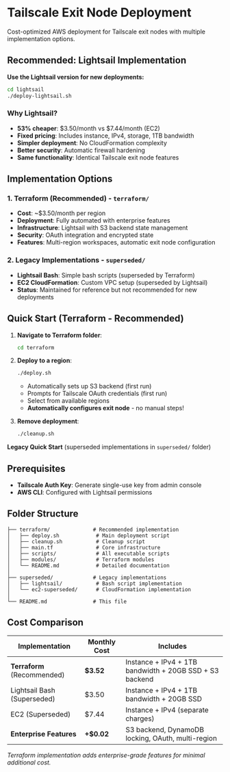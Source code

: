 # Tailscale Exit Node Deployment

Cost-optimized AWS deployment for Tailscale exit nodes with multiple implementation options.

## Recommended: Lightsail Implementation

**Use the Lightsail version for new deployments:**

```bash
cd lightsail
./deploy-lightsail.sh
```

### Why Lightsail?
- **53% cheaper**: $3.50/month vs $7.44/month (EC2)
- **Fixed pricing**: Includes instance, IPv4, storage, 1TB bandwidth
- **Simpler deployment**: No CloudFormation complexity
- **Better security**: Automatic firewall hardening
- **Same functionality**: Identical Tailscale exit node features

## Implementation Options

### 1. Terraform (Recommended) - `terraform/`
- **Cost**: ~$3.50/month per region
- **Deployment**: Fully automated with enterprise features
- **Infrastructure**: Lightsail with S3 backend state management
- **Security**: OAuth integration and encrypted state
- **Features**: Multi-region workspaces, automatic exit node configuration

### 2. Legacy Implementations - `superseded/`
- **Lightsail Bash**: Simple bash scripts (superseded by Terraform)
- **EC2 CloudFormation**: Custom VPC setup (superseded by Lightsail)
- **Status**: Maintained for reference but not recommended for new deployments

## Quick Start (Terraform - Recommended)

1. **Navigate to Terraform folder**:
   ```bash
   cd terraform
   ```

2. **Deploy to a region**:
   ```bash
   ./deploy.sh
   ```
   - Automatically sets up S3 backend (first run)
   - Prompts for Tailscale OAuth credentials (first run)
   - Select from available regions
   - **Automatically configures exit node** - no manual steps!

3. **Remove deployment**:
   ```bash
   ./cleanup.sh
   ```

**Legacy Quick Start** (superseded implementations in `superseded/` folder)

## Prerequisites

- **Tailscale Auth Key**: Generate single-use key from admin console
- **AWS CLI**: Configured with Lightsail permissions

## Folder Structure

```
├── terraform/              # Recommended implementation
│   ├── deploy.sh            # Main deployment script
│   ├── cleanup.sh           # Cleanup script
│   ├── main.tf              # Core infrastructure
│   ├── scripts/             # All executable scripts
│   ├── modules/             # Terraform modules
│   └── README.md            # Detailed documentation
│
├── superseded/             # Legacy implementations
│   ├── lightsail/           # Bash script implementation
│   └── ec2-superseded/      # CloudFormation implementation
│
└── README.md               # This file
```

## Cost Comparison

| Implementation | Monthly Cost | Includes |
|---------------|-------------|----------|
| **Terraform** (Recommended) | **$3.52** | Instance + IPv4 + 1TB bandwidth + 20GB SSD + S3 backend |
| Lightsail Bash (Superseded) | $3.50 | Instance + IPv4 + 1TB bandwidth + 20GB SSD |
| EC2 (Superseded) | $7.44 | Instance + IPv4 (separate charges) |
| **Enterprise Features** | **+$0.02** | S3 backend, DynamoDB locking, OAuth, multi-region |

*Terraform implementation adds enterprise-grade features for minimal additional cost.*